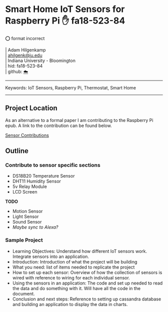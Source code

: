 # Smart Home IoT Sensors for Raspberry Pi :hand: fa18-523-84

:o: format incorrect

| Adam Hilgenkamp  
| ahilgenk@iu.edu  
| Indiana University - Bloomington  
| hid: fa18-523-84  
| github: [:cloud:]()  


---

Keywords: IoT Sensors, Raspberry Pi, Thermostat, Smart Home

---

## Project Location

As an alternative to a formal paper I am contributing to the Raspberry Pi epub.  A link to the contribution can be found below.  

[Sensor Contributions]()

## Outline

### Contribute to sensor specific sections

  * DS18B20 Temperature Sensor
  * DHT11 Humidity Sensor
  * 5v Relay Module
  * LCD Screen  
 
**TODO**  

  * Motion Sensor
  * Light Sensor
  * Sound Sensor
  * *Maybe sync to Alexa?*
 

### Sample Project
 * Learning Objectives:  Understand how different IoT sensors work.  Integrate sensors into an application.
 * Introduction:  Introduction of what the project will be building
 * What you need:  list of items needed to replicate the project
 * How to set up each sensor:  Overview of how the collection of sensors is wired with reference to wiring for each individual sensor.
 * Using the sensors in an application:  The code and set up needed to read the data and do something with it.  Will have all the code in the document.
 * Conclusion and next steps: Reference to setting up cassandra database and building an application to display the data in charts.

